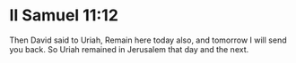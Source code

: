# II Samuel 11:12

Then David said to Uriah, Remain here today also, and tomorrow I will send you back. So Uriah remained in Jerusalem that day and the next.
